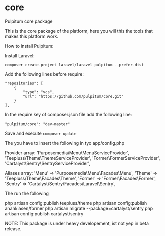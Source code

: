core
====

Pulpitum core package

This is the core package of the platform, here you will this the tools that makes this platform work.

How to install Pulpitum:

Install Laravel:

```composer create-project laravel/laravel pulpitum --prefer-dist```

Add the following lines before require:

    "repositories": [
        {
            "type": "vcs",
            "url": "https://github.com/pulpitum/core.git"
        }
    ],



In the require key of composer.json file add the following line:

    "pulpitum/core": "dev-master"

Save and execute ```composer update```


The you have to insert the following in tyo app/config.php

Provider array:
'Purposemedia\Menu\MenuServiceProvider',
'Teepluss\Theme\ThemeServiceProvider',
'Former\FormerServiceProvider',
'Cartalyst\Sentry\SentryServiceProvider',

Aliases array:
'Menu'      => 'Purposemedia\Menu\Facades\Menu',
'Theme' => 'Teepluss\Theme\Facades\Theme',
'Former' => 'Former\Facades\Former',
'Sentry' => 'Cartalyst\Sentry\Facades\Laravel\Sentry',


The run the following

php artisan config:publish teepluss/theme
php artisan config:publish anahkiasen/former
php artisan migrate --package=cartalyst/sentry
php artisan config:publish cartalyst/sentry


NOTE: This package is under heavy developement, ist not yep in beta release.
